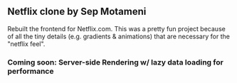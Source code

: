 ## Netflix clone by Sep Motameni

Rebuilt the frontend for Netflix.com. This was a pretty fun project because of all the tiny details (e.g. gradients & animations) that are necessary for the "netflix feel".

### Coming soon: Server-side Rendering w/ lazy data loading for performance
